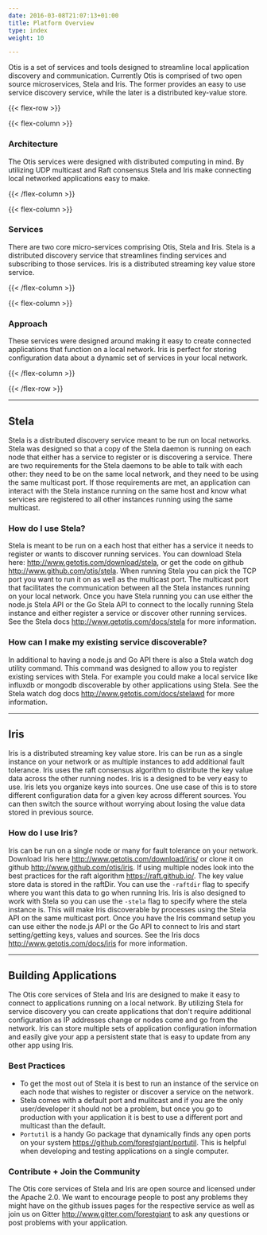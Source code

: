```yaml
---
date: 2016-03-08T21:07:13+01:00
title: Platform Overview
type: index
weight: 10

---
```


Otis is a set of services and tools designed to streamline local application discovery and communication. Currently Otis is comprised of two open source microservices, Stela and Iris.  The former provides an easy to use service discovery service, while the later is a distributed key-value store.


{{< flex-row >}}

  {{< flex-column >}}
  <h3>Architecture</h3>
  <p>The Otis services were designed with distributed computing in mind.  By utilizing UDP multicast and Raft consensus Stela and Iris make connecting local networked applications easy to make.</p>
  {{< /flex-column >}}

  {{< flex-column >}}
  <h3>Services</h3>
  <p>There are two core micro-services comprising Otis, Stela and Iris. Stela is a distributed discovery service that streamlines finding services and subscribing to those services.  Iris is a distributed streaming key value store service.</p>
  {{< /flex-column >}}

  {{< flex-column >}}
  <h3>Approach</h3>
  <p>These services were designed around making it easy to create connected applications that function on a local network. Iris is perfect for storing configuration data about a dynamic set of services in your local network.</p>
  {{< /flex-column >}}

{{< /flex-row >}}


---

## Stela
Stela is a distributed discovery service meant to be run on local networks.  Stela was designed so that a copy of the Stela daemon is running on each node that either has a service to register or is discovering a service.  There are two requirements for the Stela daemons to be able to talk with each other: they need to be on the same local network, and they need to be using the same multicast port.  If those requirements are met, an application can interact with the Stela instance running on the same host and know what services are registered to all other instances running using the same multicast.

### How do I use Stela?
Stela is meant to be run on a each host that either has a service it needs to register or wants to discover running services.  You can download Stela here: <http://www.getotis.com/download/stela>, or get the code on github <http://www.github.com/otis/stela>. When running Stela you can pick the TCP port you want to run it on as well as the multicast port.  The multicast port that facilitates the communication between all the Stela instances running on your local network.  Once you have Stela running you can use either the node.js Stela API or the Go Stela API to connect to the locally running Stela instance and either register a service or discover other running services. See the Stela docs <http://www.getotis.com/docs/stela> for more information.

### How can I make my existing service discoverable?
In additional to having a node.js and Go API there is also a Stela watch dog utility command.  This command was designed to allow you to register existing services with Stela.  For example you could make a local service like influxdb or mongodb discoverable by other applications using Stela.  See the Stela watch dog docs <http://www.getotis.com/docs/stelawd> for more information.

---

## Iris
Iris is a distributed streaming key value store.  Iris can be run as a single instance on your network or as multiple instances to add additional fault tolerance.  Iris uses the raft consensus algorithm to distribute the key value data across the other running nodes. Iris is a designed to be very easy to use. Iris lets you organize keys into sources.  One use case of this is to store different configuration data for a given key across different sources.  You can then switch the source without worrying about losing the value data stored in previous source.

### How do I use Iris?
Iris can be run on a single node or many for fault tolerance on your network. Download Iris here <http://www.getotis.com/download/iris/> or clone it on github <http://www.github.com/otis/iris>. If using multiple nodes look into the best practices for the raft algorithm <https://raft.github.io/>.  The key value store data is stored in the raftDir.  You can use the `-raftdir` flag to specify where you want this data to go when running Iris.  Iris is also designed to work with Stela so you can use the `-stela` flag to specify where the stela instance is.  This will make Iris discoverable by processes using the Stela API on the same multicast port.  Once you have the Iris command setup you can use either the node.js API or the Go API to connect to Iris and start setting/getting keys, values and sources.  See the Iris docs <http://www.getotis.com/docs/iris> for more information.

---
## Building Applications
The Otis core services of Stela and Iris are designed to make it easy to connect to applications running on a local network.  By utilizing Stela for service discovery you can create applications that don't require additional configuration as IP addresses change or nodes come and go from the network.  Iris can store multiple sets of application configuration information and easily give your app a persistent state that is easy to update from any other app using Iris.

### Best Practices
- To get the most out of Stela it is best to run an instance of the service on each node that wishes to register or discover a service on the network.  
- Stela comes with a default port and mulitcast and if you are the only user/developer it should not be a problem, but once you go to production with your application it is best to use a different port and multicast than the default.
- `Portutil` is a handy Go package that dynamically finds any open ports on your system <https://github.com/forestgiant/portutil>.  This is helpful when developing and testing applications on a single computer.

### Contribute + Join the Community
The Otis core services of Stela and Iris are open source and licensed under the Apache 2.0.  We want to encourage people to post any problems they might have on the github issues pages for the respective service as well as join us on Gitter <http://www.gitter.com/forestgiant> to ask any questions or post problems with your application.
